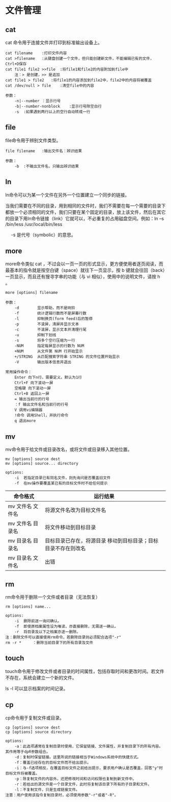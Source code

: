 # 文件管理

## cat

cat 命令用于连接文件并打印到标准输出设备上。

```shell
cat filename	:打印文件内容
cat >filename	:从键盘创建一个文件，但只能创建新文件，不能编辑已有的文件，Ctrl+D保存
cat file1 file2 >>file	:将file1和file2的内容附加到file中
	注：> 是创建，>> 是追加
cat file1 > file2	:将file1的内容添加到file2中，file2中的内容将被覆盖
cat /dev/null > file	:清空file中的内容
	
参数：
	-n|--number	：显示行号
	-b|--number-nonblock	:显示行号除空白行
	-s	:如果遇到两行以上的空行自动转成一行
```

## file

file命令用于辨别文件类型。

```shell
file filename	:输出文件名：辨识结果

参数：
	-b	:不输出文件名，只输出辨识结果	
```

## ln

ln命令可以为某一个文件在另外一个位置建立一个同步的链接。

​	当我们需要在不同的目录，用到相同的文件时，我们不需要在每一个需要的目录下都放一个必须相同的文件，我们只要在某个固定的目录，放上该文件，然后在其它的目录下用ln命令链接（link）它就可以，不必重复的占用磁盘空间。例如：ln –s /bin/less /usr/local/bin/less

​	　-s 是代号（symbolic）的意思。

## more

more命令类似 cat ，不过会以一页一页的形式显示，更方便使用者逐页阅读，而最基本的指令就是按空白键（space）就往下一页显示，按 b 键就会往回（back）一页显示，而且还有搜寻字串的功能（与 vi 相似），使用中的说明文件，请按 h 。

```shell
more [options] filename	

参数：
	-d        显示帮助，而不是响铃
  	-f        统计逻辑行数而不是屏幕行数
	-l        抑制换页(form feed)后的暂停
    -p        不滚屏，清屏并显示文本
    -c        不滚屏，显示文本并清理行尾
    -u        抑制下划线
    -s        将多个空行压缩为一行
    -NUM      指定每屏显示的行数为 NUM
    +NUM      从文件第 NUM 行开始显示
    +/STRING  从匹配搜索字符串 STRING 的文件位置开始显示
    -V        输出版本信息并退出

常用操作命令：
    Enter 向下n行，需要定义。默认为1行
    Ctrl+F 向下滚动一屏
    空格键 向下滚动一屏
    Ctrl+B 返回上一屏
    = 输出当前行的行号
    ：f 输出文件名和当前行的行号
    V 调用vi编辑器
    !命令 调用Shell，并执行命令
    q 退出more
```

## mv

mv命令用于给文件或目录改名，或将文件或目录移入其他位置。

```shell
mv [options] source dest
mv [options] source... directory

options:
	-i	若指定目录已有同名文件，则先询问是否覆盖旧文件
	-f	在mv操作要覆盖某已有的目标文件时不给任何提示
```

| 命令格式            | 运行结果                                                     |
| ------------------- | ------------------------------------------------------------ |
| mv  文件名   文件名 | 将源文件名改为目标文件名                                     |
| mv  文件名   目录名 | 将文件移动到目标目录                                         |
| mv  目录名   目录名 | 目标目录已存在，将源目录  移动到目标目录；目标  目录不存在则改名 |
| mv  目录名   文件名 | 出错                                                         |

## rm

rm命令用于删除一个文件或者目录（无法恢复）

```shell
rm [options] name...

options:
    -i 	删除前逐一询问确认。
    -f 	即使原档案属性设为唯读，亦直接删除，无需逐一确认。
    -r 	将目录及以下之档案亦逐一删除。
注：删除文件可以直接使用rm命令，若删除目录则必须配合选项"-r"
rm -r *		：删除当前目录下的所有目录及文件
```

## touch

touch命令用于修改文件或者目录的时间属性，包括存取时间和更改时间。若文件不存在，系统会建立一个新的文件。

ls -l 可以显示档案的时间记录。

## cp

cp命令用于复制文件或目录。

```shell
cp [options] source dest
cp [options] source directory

options:
    -a：此选项通常在复制目录时使用，它保留链接、文件属性，并复制目录下的所有内容。其作用等于dpR参数组合。
    -d：复制时保留链接。这里所说的链接相当于Windows系统中的快捷方式。
    -f：覆盖已经存在的目标文件而不给出提示。
    -i：与-f选项相反，在覆盖目标文件之前给出提示，要求用户确认是否覆盖，回答"y"时目标文件将被覆盖。
    -p：除复制文件的内容外，还把修改时间和访问权限也复制到新文件中。
    -r：若给出的源文件是一个目录文件，此时将复制该目录下所有的子目录和文件。
    -l：不复制文件，只是生成链接文件。
注意：用户使用该指令复制目录时，必须使用参数"-r"或者"-R"。
```

